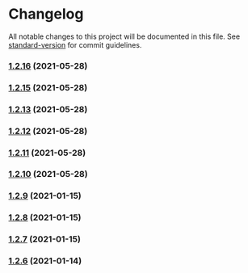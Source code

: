 # Changelog

All notable changes to this project will be documented in this file. See [standard-version](https://github.com/conventional-changelog/standard-version) for commit guidelines.

### [1.2.16](https://github.com/byoskill/byoskill-code-generation/compare/v1.2.15...v1.2.16) (2021-05-28)

### [1.2.15](https://github.com/byoskill/byoskill-code-generation/compare/v1.2.13...v1.2.15) (2021-05-28)

### [1.2.13](https://github.com/byoskill/byoskill-code-generation/compare/v1.2.12...v1.2.13) (2021-05-28)

### [1.2.12](https://github.com/byoskill/byoskill-code-generation/compare/v1.2.11...v1.2.12) (2021-05-28)

### [1.2.11](https://github.com/byoskill/byoskill-code-generation/compare/v1.2.10...v1.2.11) (2021-05-28)

### [1.2.10](https://github.com/byoskill/byoskill-code-generation/compare/v1.2.9...v1.2.10) (2021-05-28)

### [1.2.9](https://github.com/byoskill/byoskill-code-generation/compare/v1.2.8...v1.2.9) (2021-01-15)

### [1.2.8](https://github.com/byoskill/byoskill-code-generation/compare/v1.2.7...v1.2.8) (2021-01-15)

### [1.2.7](https://github.com/byoskill/byoskill-code-generation/compare/v1.2.6...v1.2.7) (2021-01-15)

### [1.2.6](https://github.com/byoskill/byoskill-code-generation/compare/v1.2.5...v1.2.6) (2021-01-14)
